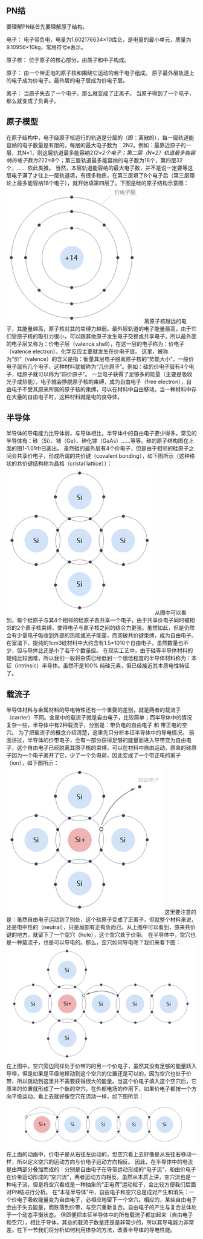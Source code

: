 ## PN结


要理解PN结首先要理解原子结构。


电子：
电子带负电，电量为1.602176634×10库仑，是电量的最小单元，质量为9.10956×10kg，常用符号e表示。

原子核：
位于原子的核心部分，由质子和中子构成。

原子：
由一个带正电的原子核和围绕它运动的若干电子组成。
原子最外层轨道上的电子成为价电子。最外层的电子层成为价电子层。

离子：
当原子失去了一个电子，那么就变成了正离子。
当原子得到了一个电子，那么就变成了负离子。


## 原子模型
在原子结构中，电子绕原子核运行的轨道是分层的（即：离散的），每一层轨道能容纳的电子数量是有限的，每层的最大电子数为：2N2。例如：最靠近原子的一层，其N=1，则这层轨道最多能容纳2*12=2个电子；第二层（N=2）轨道最多能容纳的电子数为2*22=8个；第三层轨道最多能容纳的电子数为18个，第四层32个，…… 依此类推。
当然，本层轨道能容纳的最大电子数，并不是说一定要等这层电子满了才往上一层轨道填，有很多物质，在第三层填了8个电子后（第三层理论上最多能容纳18个电子），就开始填第四层了。下图是硅的原子结构示意图：
![硅的原子结构](硅原子结构.png)
离原子核越远的电子，其能量越高，原子核对其的束缚力越弱。最外层轨道的电子能量最高，由于它们受原子核的吸引力很小，可以跟其他原子发生电子交换或共享电子，所以最外面的电子层又称为：价电子层（valence shell），在这一层的电子称为：价电子（valence electron）。化学反应主要就发生在价电子层。
这里，被称为“价”（valence）的含义是指：衡量其层电子脱离原子核的“势能大小”。一般价电子层有几个电子，这种材料就被称为“几价原子”。例如：硅的价电子层有4个电子，硅原子就可以称为“四价原子”。
一旦电子获得了足够多的能量（主要是吸收光子或热能），电子就会挣脱原子核的束缚，成为自由电子（free electron），自由电子不受其原来所属的原子核的束缚，可以在材料中自由移动。当一种材料中存在大量的自由电子时，这种材料就是电的良导体。

## 半导体
半导体的导电能力比导体弱，与导体相比，半导体中的自由电子要少得多。常见的半导体有：硅（Si）、锗（Ge）、砷化镓（GaAs）……等等。硅的原子结构图在上面的图1-1.01中已画出。
虽然硅的最外层有4个价电子，但是由于相邻的硅原子之间会共享价电子，形成所谓的共价键（covalent bonding），如下图所示（这种格状的共价键结构称为晶格（cristal lattice））：
![共价键](共价键.png)
从图中可以看到，每个硅原子与其4个相邻的硅原子各共享一个电子，由于共享价电子同时被相邻的2个原子核束缚，使得电子与原子核之间的结合力更强。虽然如此，但是仍然会有少量电子吸收到外部的热能或光子能量，而突破共价键束缚，成为自由电子。在室温下，提纯的1cm3硅材料中大约含有1.5*1010个自由电子，虽然数量也不少，但与导体比还是小了若干个数量级。
在现实工艺中，由于硅等半导体材料的提纯比较困难，所以我们一般将杂质已经低到一个很低程度的半导体材料称为：本征（intrinsic）半导体。虽然不是100% 纯硅元素，但已经接近其本质电性特征了。

## 载流子
半导体材料与金属材料的导电特性还有一个重要的差别，就是两者的载流子（carrier）不同。金属中的载流子就是自由电子，比较简单；而半导体中的情况复杂一些，半导体中有2种载流子，分别是：带负电的自由电子 和 带正电的空穴。
为了把载流子的概念介绍清楚，这里先只分析本征半导体中的导电情况。
前面讲过，半导体的价带电子，会有一部分获得足够的能量而进入导带变为自由电子，这个自由电子已经脱离其原子核的束缚，可以在材料中自由运动。原来的硅原子因为一个电子离开了它，少了一个负电荷，因此变成了一个带正电的离子（ion），如下图所示：
![失去一个电子变成了正离子](离子.png)
这里要注意的是：虽然自由电子运动到了别处，这个硅原子变成了正离子，但就整个材料来说，还是电中性的（neutral），只是局部有正有负而已。从上图中可以看到，原来共价键的地方，就留下了一个空穴（hole），这个空穴处于价带。
在半导体中，空穴也是一种载流子，也是可以导电的。那么，空穴如何导电呢？我们来看下图：
![空穴导电](空穴导电.png)
在上图中，空穴旁边同样处于价带的的另一个价电子，虽然其没有足够的能量跃入导带，但是如果是平级地移动到这个空穴的位置还是可以的，因为空穴也处于价带，所以跳动到这里并不需要获得很大的能量。当这个价电子填入这个空穴后，它原来的位置就形成了一个新的空穴。在外部电场的作用下，如果价电子都按一个方向平级运动，看上去就好像空穴在流动一样，如下图所示：
![空穴移动](空穴移动.gif)
在上面的动画中，价电子是从右往左运动的，但空穴看上去好像是从左往右移动一样，所以定义空穴的运动方向与价电子运动方向相反。
因此，在半导体中的电流是由两部分叠加而成的：分别是自由电子在导带运动形成的“电子流”，和由价电子在价带运动形成的“空穴流”，两者运动方向相反。虽然从本质上讲，空穴流也是一种电子流，但是将空穴看成是一种抽象的“正电荷”运动粒子，会比较方便我们后面对PN结进行分析。
在“本征半导体”中，自由电子和空穴总是成对产生和消失：一个价电子吸收能量变为自由电子，必相应地留下一个空穴。相应的，某些自由电子会由于失去能量，而跌落到价带，与空穴重新复合。自由电子的产生与复合总体处于一个动态平衡状态。
但即便把本征半导体中的所有载流子都加起来（自由电子和空穴），相比于导体，其总的载流子数量还是是非常少的，所以其导电能力非常差。在下一节我们将分析如何利用掺杂的方法，改善半导体的导电性能。
